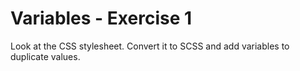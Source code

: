 # Variables - Exercise 1 

Look at the CSS stylesheet. 
Convert it to SCSS and add variables to duplicate values.
